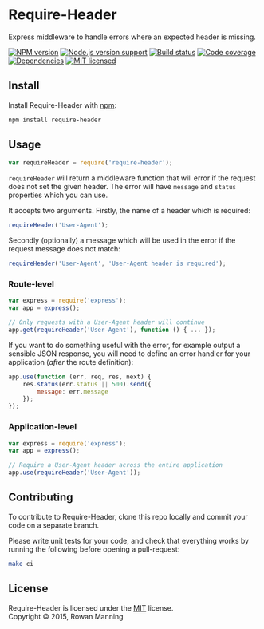 
Require-Header
=============

Express middleware to handle errors where an expected header is missing.

[![NPM version][shield-npm]][info-npm]
[![Node.js version support][shield-node]][info-node]
[![Build status][shield-build]][info-build]
[![Code coverage][shield-coverage]][info-coverage]
[![Dependencies][shield-dependencies]][info-dependencies]
[![MIT licensed][shield-license]][info-license]


Install
-------

Install Require-Header with [npm][npm]:

```sh
npm install require-header
```


Usage
-----

```js
var requireHeader = require('require-header');
```

`requireHeader` will return a middleware function that will error if the request does not set the given header. The error will have `message` and `status` properties which you can use.

It accepts two arguments. Firstly, the name of a header which is required:

```js
requireHeader('User-Agent');
```

Secondly (optionally) a message which will be used in the error if the request message does not match:

```js
requireHeader('User-Agent', 'User-Agent header is required');
```

### Route-level

```js
var express = require('express');
var app = express();

// Only requests with a User-Agent header will continue
app.get(requireHeader('User-Agent'), function () { ... });
```

If you want to do something useful with the error, for example output a sensible JSON response, you will need to define an error handler for your application (*after* the route definition):

```js
app.use(function (err, req, res, next) {
    res.status(err.status || 500).send({
        message: err.message
    });
});
```

### Application-level

```js
var express = require('express');
var app = express();

// Require a User-Agent header across the entire application
app.use(requireHeader('User-Agent'));
```


Contributing
------------

To contribute to Require-Header, clone this repo locally and commit your code on a separate branch.

Please write unit tests for your code, and check that everything works by running the following before opening a pull-request:

```sh
make ci
```


License
-------

Require-Header is licensed under the [MIT][info-license] license.  
Copyright &copy; 2015, Rowan Manning



[npm]: https://npmjs.org/

[info-coverage]: https://coveralls.io/github/rowanmanning/require-header
[info-dependencies]: https://gemnasium.com/rowanmanning/require-header
[info-license]: LICENSE
[info-node]: package.json
[info-npm]: https://www.npmjs.com/package/require-header
[info-build]: https://travis-ci.org/rowanmanning/require-header
[shield-coverage]: https://img.shields.io/coveralls/rowanmanning/require-header.svg
[shield-dependencies]: https://img.shields.io/gemnasium/rowanmanning/require-header.svg
[shield-license]: https://img.shields.io/badge/license-MIT-blue.svg
[shield-node]: https://img.shields.io/badge/node.js%20support-0.10–4-brightgreen.svg
[shield-npm]: https://img.shields.io/npm/v/require-header.svg
[shield-build]: https://img.shields.io/travis/rowanmanning/require-header/master.svg

